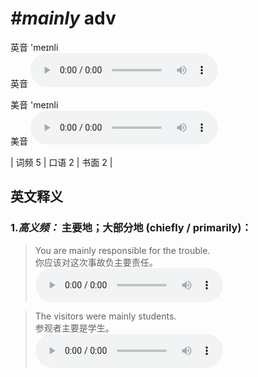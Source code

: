# ***\#mainly*** adv
英音 'meɪnli  
英音
<audio src="./media/mainly-B.aac" controls="controls"></audio>

美音 'meɪnli  
美音
<audio src="./media/mainly.aac" controls="controls"></audio>



| 词频 5 | 口语 2 | 书面 2 |  

英文释义
---
### 1.*高义频：* **主要地；大部分地 (chiefly / primarily)：**  

 > You are mainly responsible for the trouble.   
 > 你应该对这次事故负主要责任。    
<audio src="./media/mainly-2.aac" controls="controls"></audio>

 > The visitors were mainly students.  
 > 参观者主要是学生。    
<audio src="./media/mainly-1.aac" controls="controls"></audio>


